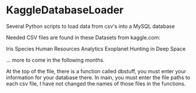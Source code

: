 # KaggleDatabaseLoader
Several Python scripts to load data from csv's into a MySQL database

Needed CSV files are found in these Datasets from kaggle.com:

Iris Species
Human Resources Analytics
Exoplanet Hunting in Deep Space

... more to come in the following months.

At the top of the file, there is a function called dbstuff, you must enter your information for your database there.
In main, you must enter the file paths to each csv file, I have not changed the names of those files in the functions.
